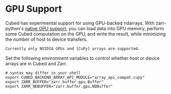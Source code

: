 # GPU Support

Cubed has experimental support for using GPU-backed ndarrays. With zarr-python's
[native GPU support], you can load data into GPU memory, perform some Cubed
computation on the GPU, and write the result, while minimizing the number of host
to device transfers.

```{note}
Currently only NVIDIA GPUs and [CuPy] arrays are supported.
```

Set the following environment variables to control whether host or device arrays
are in Cubed and Zarr.

```shell
# syntax may differ in your shell
export CUBED_BACKEND_ARRAY_API_MODULE="array_api_compat.cupy"
export ZARR_BUFFER="zarr.buffer.gpu.Buffer"
export ZARR_NDBUFFER="zarr.buffer.gpu.NDBuffer"
```


[native GPU support]: https://zarr.readthedocs.io/en/stable/user-guide/gpu.html
[CuPy]: https://cupy.dev/
